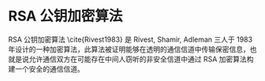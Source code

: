 # RSA 公钥加密算法

RSA 公钥加密算法 \cite{Rivest1983} 是 Rivest, Shamir, Adleman 三人于 1983 年设计的一种加密算法，此算法被证明能够在透明的通信信道中传输保密信息，也就是说允许通信双方在可能存在中间人窃听的非安全信道中通过 RSA 加密算法构建一个安全的通信信道。